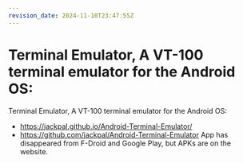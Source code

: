 ```yaml
---
revision_date: 2024-11-10T23:47:55Z
---
```

# Terminal Emulator, A VT-100 terminal emulator for the Android OS:
Terminal Emulator, A VT-100 terminal emulator for the Android OS:
* https://jackpal.github.io/Android-Terminal-Emulator/
* https://github.com/jackpal/Android-Terminal-Emulator
App has disappeared from F-Droid and Google Play, but APKs are on the website.